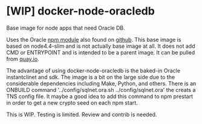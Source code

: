 # [WIP] docker-node-oracledb
Base image for node apps that need Oracle DB.

Uses the Oracle [npm module](https://www.npmjs.com/package/oracledb) also found on [github](https://github.com/oracle/node-oracledb). This base image is based on node4.4-slim and is not actually​ ​base image at all. It does not add CMD or ENTRYPOINT and is intended to be a parent image. It can be pulled from [quay.io](https://quay.io/repository/byuoit/node-oracledb).

The advantage of using docker-node-oracledb is the baked-in Oracle instantclinet and sdk. The image is a bit on the
large side due to the considerable dependencies including Make, Python, and others. There is an ONBUILD command '../config/sqlnet.ora.sh ../config/sqlnet.ora' the creats a TNS config file. It maybe a good idea to add this command to npm prestart in order to get a new crypto seed on each npm start.

This is WIP. Testing is limited. Review and contrib is needed.
